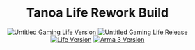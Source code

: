 <h1 align="center">Tanoa Life Rework Build</h1>

<p align="center">
  <a href="#"><img src="https://img.shields.io/badge/version-v0.1.5-9341d9.svg?style=flat-square" alt="Untitled Gaming Life Version"></a>
  <a href="#"><img src="https://img.shields.io/badge/release-closed--alpha-red.svg?style=flat-square" alt="Untitled Gaming Life Release"></a>
  <a href="https://github.com/ArmaLife/Framework"><img src="https://img.shields.io/badge/life-v4.4r3-4EB899.svg?style=flat-square" alt="Life Version"></a>
  <a href="#"><img src="https://img.shields.io/badge/arma 3-v1.62-000000.svg?style=flat-square" alt="Arma 3 Version"></a>
</p>
